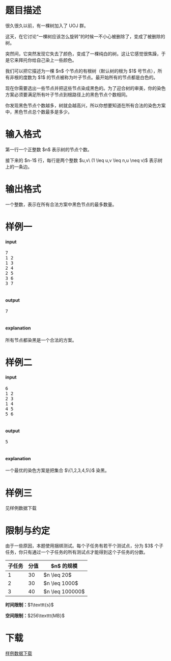 # 题目描述

<p>很久很久以前，有一棵树加入了 UOJ 群。</p>
<p>这天，在它讨论“一棵树应该怎么旋转”的时候一不小心被删除了，变成了被删除的树。</p>
<p>突然间，它突然发现它失去了颜色，变成了一棵纯白的树。这让它感觉很焦躁，于是它来拜托你给自己染上一些颜色。</p>
<p>我们可以把它描述为一棵 $n$ 个节点的有根树（默认树的根为 $1$ 号节点），所有非根的度数为 $1$ 的节点被称为叶子节点。最开始所有的节点都是白色的。</p>
<p>现在你需要选出一些节点并把这些节点染成黑色的。为了迎合树的审美，你的染色方案必须要满足所有叶子节点到根路径上的黑色节点个数相同。</p>
<p>你发现黑色节点个数越多，树就会越高兴，所以你想要知道在所有合法的染色方案中，黑色节点总个数最多是多少。</p>

# 输入格式


<p>第一行一个正整数 $n$ 表示树的节点个数。</p>
<p>接下来的 $n-1$ 行，每行是两个整数 $u,v\ (1 \leq u,v \leq n,u \neq v)$ 表示树上的一条边。</p>

# 输出格式


<p>一个整数，表示在所有合法方案中黑色节点的最多数量。</p>

# 样例一


<h4>input</h4>
<pre>7
1 2
1 3
2 4
2 5
3 6
3 7

</pre>

<h4>output</h4>
<pre>7

</pre>

<h4>explanation</h4>
<p>所有节点都染黑是一个合法的方案。</p>

# 样例二


<h4>input</h4>
<pre>6
1 2
2 3
1 4
4 5
5 6

</pre>

<h4>output</h4>
<pre>5

</pre>

<h4>explanation</h4>
<p>一个最优的染色方案是把集合 $\{1,2,3,4,5\}$ 染黑。</p>

# 样例三


<p>见样例数据下载</p>

# 限制与约定


<p>由于一些原因，本题使用捆绑测试。每个子任务有若干个测试点，分为 $3$ 个子任务，你只有通过一个子任务的所有测试点才能得到这个子任务的分数。</p>
<div class="table-responsive">
<table class="table table-bordered table-text-center table-vertical-middle"><thead><tr><th>子任务</th>
<th>分值</th>
<th>$n$ 的规模</th>
</tr></thead><tbody><tr><td>1</td><td>30</td><td>$n \leq 20$</td></tr><tr><td>2</td><td>30</td><td>$n \leq 1000$</td></tr><tr><td>3</td><td>40</td><td>$n \leq 100000$</td></tr></tbody></table></div>


<p><strong>时间限制：</strong>$1\texttt{s}$</p>
<p><strong>空间限制：</strong>$256\texttt{MB}$</p>

# 下载


<p><a href="/download.php?type=problem&amp;id=139">样例数据下载</a></p>

